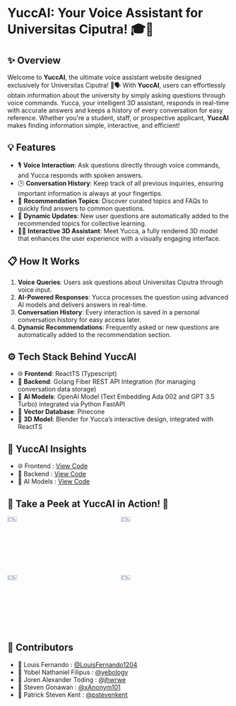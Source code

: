 # YuccAI: Your Voice Assistant for Universitas Ciputra! 🎓💬

## ✨ Overview  
Welcome to **YuccAI**, the ultimate voice assistant website designed exclusively for Universitas Ciputra! 🚀🗣️ With **YuccAI**, users can effortlessly obtain information about the university by simply asking questions through voice commands. Yucca, your intelligent 3D assistant, responds in real-time with accurate answers and keeps a history of every conversation for easy reference. Whether you're a student, staff, or prospective applicant, **YuccAI** makes finding information simple, interactive, and efficient!  

## 💡 Features  
- 🎙️ **Voice Interaction**: Ask questions directly through voice commands, and Yucca responds with spoken answers.  
- 🕒 **Conversation History**: Keep track of all previous inquiries, ensuring important information is always at your fingertips.  
- 🌟 **Recommendation Topics**: Discover curated topics and FAQs to quickly find answers to common questions.  
- 🔄 **Dynamic Updates**: New user questions are automatically added to the recommended topics for collective learning.  
- 🧑‍🎨 **Interactive 3D Assistant**: Meet Yucca, a fully rendered 3D model that enhances the user experience with a visually engaging interface.  

## 📋 How It Works  
1. **Voice Queries**: Users ask questions about Universitas Ciputra through voice input.  
2. **AI-Powered Responses**: Yucca processes the question using advanced AI models and delivers answers in real-time.  
3. **Conversation History**: Every interaction is saved in a personal conversation history for easy access later.  
4. **Dynamic Recommendations**: Frequently asked or new questions are automatically added to the recommendation section.  

## ⚙️ Tech Stack Behind YuccAI  
- 🌐 **Frontend**: ReactTS (Typescript) 
- 🔧 **Backend**: Golang Fiber REST API Integration (for managing conversation data storage)  
- 🧠 **AI Models**: OpenAI Model (Text Embedding Ada 002 and GPT 3.5 Turbo) integrated via Python FastAPI
- 📒 **Vector Database**: Pinecone
- 🎨 **3D Model**: Blender for Yucca’s interactive design, integrated with ReactTS

## 🚀 YuccAI Insights  
- 🌐 Frontend : [View Code](https://github.com/LouisFernando1204/yuccAI-frontend)
- 🔧 Backend : [View Code](https://github.com/LouisFernando1204/yuccAI-backend)
- 🧠 AI Models : [View Code](https://github.com/LouisFernando1204/yuccAI-model)

## 🌟 Take a Peek at YuccAI in Action! 📸  
<div style="display: grid; grid-template-columns: repeat(2, 1fr); gap: 10px;">
    <img src="https://drive.google.com/uc?id=1dwm-r1UQFPpiY8IYFAuhxELBOqIzbnHa" alt="Screenshot 1" style="width: 30%;"/>
    <img src="https://drive.google.com/uc?id=1e0qBOyyBDzGFxjpjKraZyVFfhRWHop9M" alt="Screenshot 2" style="width: 30%;"/>
    <img src="https://drive.google.com/uc?id=1dxLxYAno-qHcuC0VW2NZqxhjAQX3FEao" alt="Screenshot 3" style="width: 30%;"/>
    <img src="https://drive.google.com/uc?id=1e-jadH30QGHm8qMCSiq3Br1Y9varQgMr" alt="Screenshot 4" style="width: 30%;"/>
</div>

## 🤝 Contributors  
- 🧑 Louis Fernando : [@LouisFernando1204](https://github.com/LouisFernando1204)  
- 🧑 Yobel Nathaniel Filipus : [@yebology](https://github.com/yebology)
- 🧑 Joren Alexander Toding : [@jhwrwe](https://github.com/jhwrwe)
- 🧑 Steven Gonawan : [@xAnonym101](https://github.com/xAnonym101)
- 🧑 Patrick Steven Kent : [@pstevenkent](https://github.com/pstevenkent)
